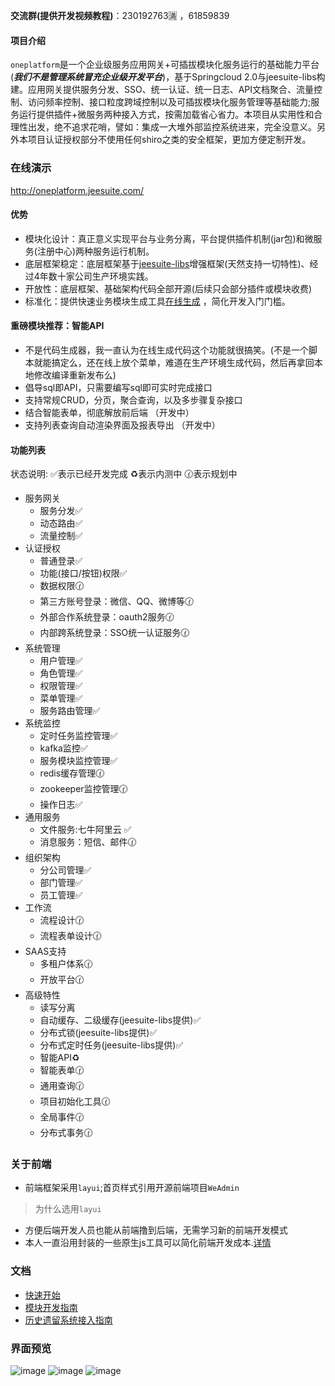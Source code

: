 **交流群(提供开发视频教程)**：230192763🈵 ，61859839

#### 项目介绍
 
`oneplatform`是一个企业级服务应用网关+可插拔模块化服务运行的基础能力平台(_**我们不是管理系统冒充企业级开发平台**_)，基于Springcloud 2.0与jeesuite-libs构建。应用网关提供服务分发、SSO、统一认证、统一日志、API文档聚合、流量控制、访问频率控制、接口粒度跨域控制以及可插拔模块化服务管理等基础能力;服务运行提供插件+微服务两种接入方式，按需加载省心省力。本项目从实用性和合理性出发，绝不追求花哨，譬如：集成一大堆外部监控系统进来，完全没意义。另外本项目认证授权部分不使用任何shiro之类的安全框架，更加方便定制开发。

### 在线演示
http://oneplatform.jeesuite.com/

#### 优势
 - 模块化设计：真正意义实现平台与业务分离，平台提供插件机制(jar包)和微服务(注册中心)两种服务运行机制。
 - 底层框架稳定：底层框架基于[jeesuite-libs](http://git.oschina.net/vakinge/jeesuite-libs)增强框架(天然支持一切特性)、经过4年数十家公司生产环境实践。
 - 开放性：底层框架、基础架构代码全部开源(后续只会部分插件或模块收费)
 - 标准化：提供快速业务模块生成工具[在线生成](http://www.jeesuite.com/tool/genProject.html) ，简化开发入门门槛。
 
 
#### 重磅模块推荐：智能API
 - 不是代码生成器，我一直认为在线生成代码这个功能就很搞笑。(不是一个脚本就能搞定么，还在线上放个菜单，难道在生产环境生成代码，然后再拿回本地修改编译重新发布么)
 - 倡导sql即API，只需要编写sql即可实时完成接口
 - 支持常规CRUD，分页，聚合查询，以及多步骤复杂接口
 - 结合智能表单，彻底解放前后端 （开发中）
 - 支持列表查询自动渲染界面及报表导出 （开发中）

#### 功能列表
 状态说明: :white_check_mark:表示已经开发完成 :recycle:表示内测中 :clock130:表示规划中
 - 服务网关
   - 服务分发:white_check_mark:
   - 动态路由:white_check_mark:
   - 流量控制:white_check_mark:
 - 认证授权
   - 普通登录:white_check_mark:
   - 功能(接口/按钮)权限:white_check_mark:
   - 数据权限:clock130:
   - 第三方账号登录：微信、QQ、微博等:clock130:
   - 外部合作系统登录：oauth2服务:clock130:
   - 内部跨系统登录：SSO统一认证服务:clock130:
 - 系统管理
   - 用户管理:white_check_mark:
   - 角色管理:white_check_mark:
   - 权限管理:white_check_mark:
   - 菜单管理:white_check_mark:
   - 服务路由管理:white_check_mark:
 - 系统监控
   - 定时任务监控管理:white_check_mark:
   - kafka监控:white_check_mark:
   - 服务模块监控管理:white_check_mark:
   - redis缓存管理:clock130:
   - zookeeper监控管理:clock130:
   - 操作日志:white_check_mark:
 - 通用服务
   - 文件服务:七牛阿里云 :white_check_mark:
   - 消息服务：短信、邮件:clock130:
 - 组织架构
   - 分公司管理:white_check_mark:
   - 部门管理:white_check_mark:
   - 员工管理:white_check_mark:
 - 工作流
   - 流程设计:clock130:
   - 流程表单设计:clock130:
 - SAAS支持
   - 多租户体系:clock130:
   - 开放平台:clock130:
 - 高级特性
   - 读写分离
   - 自动缓存、二级缓存(jeesuite-libs提供):white_check_mark:
   - 分布式锁(jeesuite-libs提供):white_check_mark:
   - 分布式定时任务(jeesuite-libs提供):white_check_mark:
   - 智能API:recycle:
   - 智能表单:clock130:
   - 通用查询:clock130:
   - 项目初始化工具:clock130:
   - 全局事件:clock130:
   - 分布式事务:clock130:

### 关于前端
 - 前端框架采用`layui`;首页样式引用开源前端项目`WeAdmin`
 >为什么选用`layui`
  - 方便后端开发人员也能从前端撸到后端，无需学习新的前端开发模式
  - 本人一直沿用封装的一些原生js工具可以简化前端开发成本.[详情](./docs/front-dev-guide.md)
 

### 文档
 - [快速开始](./docs/quick-start.md) 
 - [模块开发指南](./docs/dev-guide.md) 
 - [历史遗留系统接入指南](./docs/old-system-guide.md) 


### 界面预览
![image](http://www.jeesuite.com/images/one-snapshot-1.png)
![image](http://www.jeesuite.com/images/one-snapshot-2.png)
![image](http://www.jeesuite.com/images/one-snapshot-3.png)
